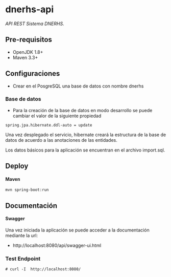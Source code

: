 #   dnerhs-api

_API REST Sistema DNERHS._

## Pre-requisitos

* OpenJDK 1.8+
* Maven 3.3+

## Configuraciones

* Crear en el PosgreSQL una base de datos con nombre dnerhs


### Base de datos

* Para la creación de la base de datos en modo desarrollo
se puede cambiar el valor de la siguiente propiedad
```
spring.jpa.hibernate.ddl-auto = update
```

Una vez desplegado el servicio, hibernate creará la estructura de la base de datos de acuerdo a las anotaciones de las entidades.

Los datos básicos para la aplicación se encuentran en el archivo import.sql.


## Deploy

#### Maven


```
mvn spring-boot:run

```

## Documentación

#### Swagger

Una vez iniciada la aplicación se puede acceder a la documentación mediante la url:

* http://localhost:8080/api/swagger-ui.html

### Test Endpoint

```
# curl -I  http://localhost:8080/
```

